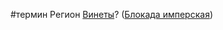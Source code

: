 \#термин 
Регион [Винеты](%D0%9F%D0%BB%D0%B0%D0%BD%D0%B5%D1%82%D1%8B%20%D0%B8%20%D1%81%D0%BF%D1%83%D1%82%D0%BD%D0%B8%D0%BA%D0%B8\%D0%92%D0%B8%D0%BD%D0%B5%D1%82%D0%B0.md)? ([Блокада имперская](..\%D0%A8%D1%82%D1%83%D0%BA%D0%B8\%D0%91%D0%BB%D0%BE%D0%BA%D0%B0%D0%B4%D0%B0%20%D0%B8%D0%BC%D0%BF%D0%B5%D1%80%D1%81%D0%BA%D0%B0%D1%8F.md))
